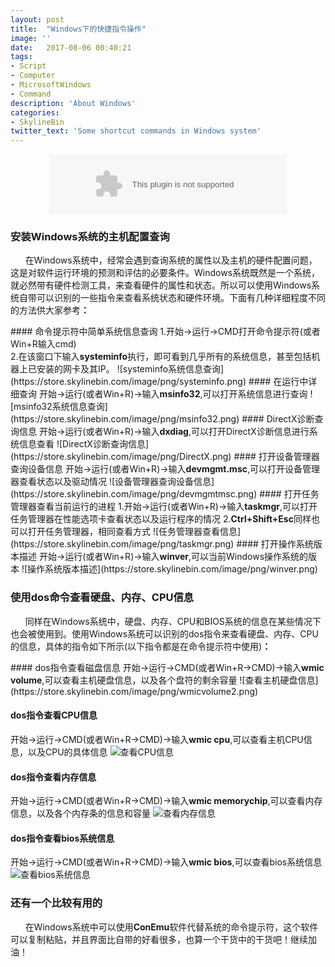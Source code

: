```yaml
---
layout: post
title:  "Windows下的快捷指令操作"
image: ''
date:   2017-08-06 00:40:21
tags:
- Script
- Computer
- MicrosoftWindows
- Command
description: 'About Windows'
categories:
- SkylineBin
twitter_text: 'Some shortcut commands in Windows system'
---
```


<div style="margin: 0px auto;text-align: center;">
<embed src="//music.163.com/style/swf/widget.swf?sid=28875230&type=2&auto=1&width=320&height=66" width="380" height="96"  allowNetworking="all">
</div>

### 安装Windows系统的主机配置查询
<p>&nbsp;&nbsp;&nbsp;&nbsp;&nbsp;&nbsp;在Windows系统中，经常会遇到查询系统的属性以及主机的硬件配置问题，这是对软件运行环境的预测和评估的必要条件。Windows系统既然是一个系统，就必然带有硬件检测工具，来查看硬件的属性和状态。所以可以使用Windows系统自带可以识别的一些指令来查看系统状态和硬件环境。下面有几种详细程度不同的方法供大家参考<strong>：</strong></p>
#### 命令提示符中简单系统信息查询
1.开始→运行→CMD打开命令提示符(或者Win+R输入cmd)<br />
2.在该窗口下输入<strong>systeminfo</strong>执行，即可看到几乎所有的系统信息，甚至包括机器上已安装的网卡及其IP。
![systeminfo系统信息查询](https://store.skylinebin.com/image/png/systeminfo.png)
#### 在运行中详细查询
开始→运行(或者Win+R)→输入<strong>msinfo32</strong>,可以打开系统信息进行查询
![msinfo32系统信息查询](https://store.skylinebin.com/image/png/msinfo32.png)
#### DirectX诊断查询信息
开始→运行(或者Win+R)→输入<strong>dxdiag</strong>,可以打开DirectX诊断信息进行系统信息查看
![DirectX诊断查询信息](https://store.skylinebin.com/image/png/DirectX.png)
#### 打开设备管理器查询设备信息
开始→运行(或者Win+R)→输入<strong>devmgmt.msc</strong>,可以打开设备管理器查看状态以及驱动情况
![设备管理器查询设备信息](https://store.skylinebin.com/image/png/devmgmtmsc.png)
#### 打开任务管理器查看当前运行的进程
1.开始→运行(或者Win+R)→输入<strong>taskmgr</strong>,可以打开任务管理器在性能选项卡查看状态以及运行程序的情况
2.<strong>Ctrl+Shift+Esc</strong>同样也可以打开任务管理器，相同查看方式
![任务管理器查看信息](https://store.skylinebin.com/image/png/taskmgr.png)
#### 打开操作系统版本描述
开始→运行(或者Win+R)→输入<strong>winver</strong>,可以当前Windows操作系统的版本
![操作系统版本描述](https://store.skylinebin.com/image/png/winver.png)

### 使用dos命令查看硬盘、内存、CPU信息
<p>&nbsp;&nbsp;&nbsp;&nbsp;&nbsp;&nbsp;同样在Windows系统中，硬盘、内存、CPU和BIOS系统的信息在某些情况下也会被使用到。使用Windows系统可以识别的dos指令来查看硬盘、内存、CPU的信息，具体的指令如下所示(以下指令都是在命令提示符中使用)<strong>：</strong></p>
#### dos指令查看磁盘信息
开始→运行→CMD(或者Win+R→CMD)→输入<strong>wmic volume</strong>,可以查看主机硬盘信息，以及各个盘符的剩余容量
![查看主机硬盘信息](https://store.skylinebin.com/image/png/wmicvolume2.png)

#### dos指令查看CPU信息
开始→运行→CMD(或者Win+R→CMD)→输入<strong>wmic cpu</strong>,可以查看主机CPU信息，以及CPU的具体信息
![查看CPU信息](https://store.skylinebin.com/image/png/wmiccpu2.png)

#### dos指令查看内存信息
开始→运行→CMD(或者Win+R→CMD)→输入<strong>wmic memorychip</strong>,可以查看内存信息，以及各个内存条的信息和容量
![查看内存信息](https://store.skylinebin.com/image/png/wmicmemorychip.png)

#### dos指令查看bios系统信息
开始→运行→CMD(或者Win+R→CMD)→输入<strong>wmic bios</strong>,可以查看bios系统信息
![查看bios系统信息](https://store.skylinebin.com/image/png/wmicbios.png)


### 还有一个比较有用的
<p>&nbsp;&nbsp;&nbsp;&nbsp;&nbsp;&nbsp;在Windows系统中可以使用<strong>ConEmu</strong>软件代替系统的命令提示符，这个软件可以复制粘贴，并且界面比自带的好看很多，也算一个干货中的干货吧！继续加油！</p>
